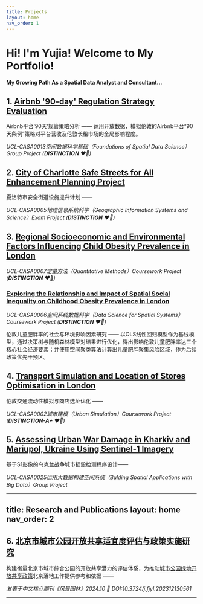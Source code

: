 ```yaml
---
title: Projects
layout: home
nav_order: 1
---
```

# Hi! I'm Yujia! Welcome to My Portfolio!

**My Growing Path As a Spatial Data Analyst and Consultant...**

## 1. [Airbnb '90-day' Regulation Strategy Evaluation](https://github.com/Cihshee/CASA0013_BugAvenger) 

Airbnb平台‘90天’规管策略分析 —— 运用开放数据，模拟伦敦的Airbnb平台“90天条例”策略对平台营收及伦敦长租市场的全局影响程度。

*UCL-CASA0013空间数据科学基础（Foundations of Spatial Data Science）Group Project (**DISTINCTION** ❤️‍🔥)*

## 2. [City of Charlotte Safe Streets for All Enhancement Planning Project](https://github.com/Cihshee/CASA0013_BugAvenger) 

夏洛特市安全街道设施提升计划 —— 

*UCL-CASA0005地理信息系统科学（Geographic Information Systems and Science）Exam Project (**DISTINCTION** ❤️‍🔥)*

## 3. [Regional Socioeconomic and Environmental Factors Influencing Child Obesity Prevalence in London](https://github.com/YUJIA-MA-UCL/Casa07-Child-Obesity-London)

*UCL-CASA0007定量方法（Quantitative Methods）Coursework Project (**DISTINCTION** ❤️‍🔥)*

### [Exploring the Relationship and Impact of Spatial Social Inequality on Childhood Obesity Prevalence in London](https://github.com/YUJIA-MA-UCL/Casa0006_childhood_obesity/blob/810c8f5996d1d417867add507157f9a0a76d136b/CASA0006_Exploring%20the%20Relationship%20and%20Impact%20of%20Spatial%20Social%20Inequality%20on%20Childhood%20Obesity%20Prevalence%20in%20London.pdf)

*UCL-CASA0006空间系统数据科学（Data Science for Spatial Systems）Coursework Project (**DISTINCTION** ❤️‍🔥)*

伦敦儿童肥胖率的社会与环境影响因素研究 —— 以OLS线性回归模型作为基线模型，通过决策树与随机森林模型对结果进行优化，得出影响伦敦儿童肥胖率达三个核心社会经济要素；并使用空间聚类算法计算出儿童肥胖聚集风险区域，作为后续政策优先干预区。

## 4. [Transport Simulation and Location of Stores Optimisation in London](https://github.com/YUJIA-MA-UCL/CASA02-FinalAssessment.git)

伦敦交通流动性模拟与商店选址优化 —— 

*UCL-CASA0002城市建模（Urban Simulation）Coursework Project (**DISTINCTION-A+** ❤️‍🔥)*

## 5. [Assessing Urban War Damage in Kharkiv and Mariupol, Ukraine Using Sentinel-1 Imagery](https://yujia-ma-ucl.github.io/SixQL.github.io/)

基于S1影像的乌克兰战争城市损毁检测程序设计——

*UCL-CASA0025运用大数据构建空间系统（Bulding Spatial Applications with Big Data）Group Project*

---
title: Research and Publications
layout: home
nav_order: 2
---

## 6. [北京市城市公园开放共享适宜度评估与政策实施研究](http://www.lalavision.com/en/article/doi/10.3724/j.fjyl.202312130561) 

构建衡量北京市城市综合公园的开放共享潜力的评估体系，为推动[城市公园绿地开放共享政策](https://www.gov.cn/zhengce/zhengceku/2023-02/06/content_5740376.htm)北京落地工作提供参考和依据 —— 

*发表于中文核心期刊《风景园林》2024.10 🔗 DOI:10.3724/j.fjyl.202312130561*

----

[^1]: [It can take up to 10 minutes for changes to your site to publish after you push the changes to GitHub](https://docs.github.com/en/pages/setting-up-a-github-pages-site-with-jekyll/creating-a-github-pages-site-with-jekyll#creating-your-site).

[Just the Docs]: https://just-the-docs.github.io/just-the-docs/
[GitHub Pages]: https://docs.github.com/en/pages
[README]: https://github.com/just-the-docs/just-the-docs-template/blob/main/README.md
[Jekyll]: https://jekyllrb.com
[GitHub Pages / Actions workflow]: https://github.blog/changelog/2022-07-27-github-pages-custom-github-actions-workflows-beta/
[use this template]: https://github.com/just-the-docs/just-the-docs-template/generate
